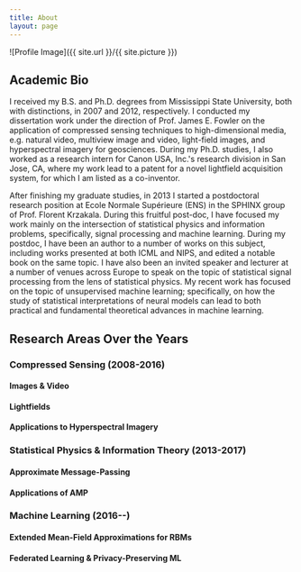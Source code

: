 ```yaml
---
title: About
layout: page
---
```

![Profile Image]({{ site.url }}/{{ site.picture }})


## Academic Bio

I received my B.S. and Ph.D. degrees from Mississippi State University, both with distinctions, in 2007 and 2012, respectively. I conducted my dissertation work under the direction of Prof. James E. Fowler on the application of compressed sensing techniques to high-dimensional media, e.g. natural video, multiview image and video, light-field images, and hyperspectral imagery for geosciences. During my Ph.D. studies, I also worked as a research intern for Canon USA, Inc.'s research division in San Jose, CA, where my work lead to a patent for a novel lightfield acquisition system, for which I am listed as a co-inventor. 

After finishing my graduate studies, in 2013 I started a postdoctoral research position at Ecole Normale Supérieure (ENS) in the SPHINX group of Prof. Florent Krzakala. During this fruitful post-doc, I have focused my work mainly on the intersection of statistical physics and information problems, specifically, signal processing and machine learning. During my postdoc, I have been an author to a number of works on this subject, including works presented at both ICML and NIPS, and edited a notable book on the same topic. I have also been an invited speaker and lecturer at a number of venues across Europe to speak on the topic of statistical signal processing from the lens of statistical physics. My recent work has focused on the topic of unsupervised machine learning; specifically, on how the study of statistical interpretations of neural models can lead to both practical and fundamental theoretical advances in machine learning.

## Research Areas Over the Years

### Compressed Sensing (2008-2016)

#### Images & Video

#### Lightfields

#### Applications to Hyperspectral Imagery

### Statistical Physics & Information Theory (2013-2017)

#### Approximate Message-Passing

#### Applications of AMP

### Machine Learning (2016--)

#### Extended Mean-Field Approximations for RBMs

#### Federated Learning & Privacy-Preserving ML  
